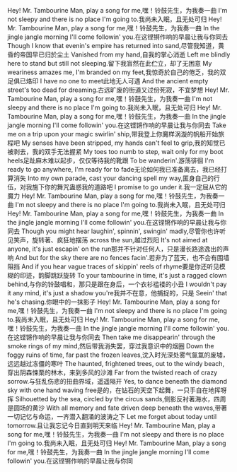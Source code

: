 Hey! Mr. Tambourine Man, play a song for me,嘿！铃鼓先生，为我奏一曲
I'm not sleepy and there is no place I'm going to.我尚未入眠，且无处可归
Hey! Mr. Tambourine Man, play a song for me,嘿！铃鼓先生，为我奏一曲
In the jingle jangle morning I'll come followin' you.在这铿锵作响的早晨让我与你同去
Though I know that evenin's empire has returned into sand,尽管我知道，黄昏的帝国早已归於尘土
Vanished from my hand,自我的掌心消逝
Left me blindly here to stand but still not sleeping.留下我盲然在此伫立，却了无困意
My weariness amazes me, I'm branded on my feet,我惊奇於自己的倦乏，我的双足俱已烙印
I have no one to meet此地无人可遇
And the ancient empty street's too dead for dreaming.古远旷废的街道又过份死寂，不宜梦想
Hey! Mr. Tambourine Man, play a song for me,嘿！铃鼓先生，为我奏一曲
I'm not sleepy and there is no place I'm going to.我尚未入眠，且无处可归
Hey! Mr. Tambourine Man, play a song for me,嘿！铃鼓先生，为我奏一曲
In the jingle jangle morning I'll come followin' you.在这铿锵作响的早晨让我与你同去
Take me on a trip upon your magic swirlin' ship,带我登上你魔样涡漩的帆船开始旅程吧
My senses have been stripped, my hands can't feel to grip,我的知觉已被剥去，我的双手无法握紧
My toes too numb to step, wait only for my boot heels足趾麻木难以起步，仅仅等待我的靴跟
To be wanderin'.游荡徘徊
I'm ready to go anywhere, I'm ready for to fade无论如何我已准备离去，我已经打算消失
Into my own parade, cast your dancing spell my way,匿身自己的行伍，对我施下你的舞咒蛊惑我的道路吧
I promise to go under it.我一定屈从它的魔力
Hey! Mr. Tambourine Man, play a song for me,嘿！铃鼓先生，为我奏一曲
I'm not sleepy and there is no place I'm going to.我尚未入眠，且无处可归
Hey! Mr. Tambourine Man, play a song for me,嘿！铃鼓先生，为我奏一曲
In the jingle jangle morning I'll come followin' you.在这铿锵作响的早晨让我与你同去
Though you might hear laughin', spinnin', swingin' madly,尽管你也许听见笑声，旋转著、疯狂地摆荡
across the sun,越过烈阳
It's not aimed at anyone, it's just escapin' on the run那并不针对任何人，只是漫长路途逸出的声响
And but for the sky there are no fences facin'.若非为了蓝天，也不会有围墙阻挡
And if you hear vague traces of skippin' reels of rhyme要是你还听见模糊的印迹，韵脚跳跃旋转
To your tambourine in time, it's just a ragged clown behind,与你的铃鼓唱和，那只是跟在身后，一个衣衫褴褛的小丑
I wouldn't pay it any mind, it's just a shadow you're我并不在意，他捕捉的，只是
Seein' that he's chasing.你眼中的一抹影子
Hey! Mr. Tambourine Man, play a song for me,嘿！铃鼓先生，为我奏一曲
I'm not sleepy and there is no place I'm going to.我尚未入眠，且无处可归
Hey! Mr. Tambourine Man, play a song for me,嘿！铃鼓先生，为我奏一曲
In the jingle jangle morning I'll come followin' you.在这铿锵作响的早晨让我与你同去
Then take me disappearin' through the smoke rings of my mind,然后带我消失罢，穿过我意识中的烟圈
Down the foggy ruins of time, far past the frozen leaves,沈入时光深处雾气氤氲的废墟，远远越过冻僵的寒叶
The haunted, frightened trees, out to the windy beach,穿出阴森悚栗的林木，来到多风的沙滩
Far from the twisted reach of crazy sorrow.与狂乱伤悲的扭曲界域，遥遥隔开
Yes, to dance beneath the diamond sky with one hand waving free是的，在钻石的天空下起舞，一只手自在地挥呀挥
Silhouetted by the sea, circled by the circus sands,侧影反衬著海水，四周是圆场的黄沙
With all memory and fate driven deep beneath the waves,带著一切记忆与命运，一齐潜入翻涌的波涛之下
Let me forget about today until tomorrow.且让我忘记今日直到明天来临
Hey! Mr. Tambourine Man, play a song for me,嘿！铃鼓先生，为我奏一曲
I'm not sleepy and there is no place I'm going to.我尚未入眠，且无处可归
Hey! Mr. Tambourine Man, play a song for me,嘿！铃鼓先生，为我奏一曲
In the jingle jangle morning I'll come followin' you.在这铿锵作响的早晨让我与你同
